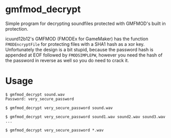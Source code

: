 # gmfmod_decrypt
Simple program for decrypting soundfiles protected with GMFMOD's built in protection.

icuurd12b12's GMFMOD (FMODEx for GameMaker) has the function `FMODEncryptFile` for protecting files with a SHA1 hash as a xor key.
Unfortunately the design is a bit stupid, because the password hash is appended at EOF followed by `FMODSIMPLEPW`, however you need the hash of the password in reverse as well so you do need to crack it.

# Usage
```
$ gmfmod_decrypt sound.wav
Password: very_secure_password
```

```
$ gmfmod_decrypt very_secure_password sound.wav
```

```
$ gmfmod_decrypt very_secure_password sound1.wav sound2.wav sound3.wav ...
```

```
$ gmfmod_decrypt very_secure_password *.wav
```
